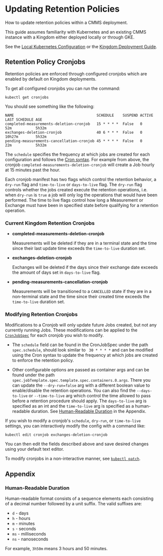 # Updating Retention Policies

How to update retention policies within a CMMS deployment.

This guide assumes familiarity with Kubernetes and an existing CMMS instance
with a Kingdom either deployed locally
or through GKE.

See the [Local Kubernetes Configuration](../../src/main/k8s/local/README.md) or
the [Kingdom Deployment Guide](../../docs/gke/kingdom-deployment.md).

## Retention Policy Cronjobs

Retention policies are enforced through configured cronjobs which are enabled by
default on Kingdom deployments.

To get all configured cronjobs you can run the command:

```shell
kubectl get cronjobs 
```

You should see something like the following:

```
NAME                                      SCHEDULE    SUSPEND ACTIVE LAST SCHEDULE AGE
completed-measurements-deletion-cronjob   15 * * * *  False   0      52m           5h32m
exchanges-deletion-cronjob                40 6 * * *  False   0      10h27m        5h32m
pending-measurements-cancellation-cronjob 45 * * * *  False   0      22m           5h32m
```

The `schedule` specifies the frequency at which jobs are created for each
configuration and follows the
[Cron syntax](https://en.wikipedia.org/wiki/Cron). For example from above, the
cronjob `completed-measurements-deletion-cronjob` will create a Job hourly at 15
minutes past the hour.

Each cronjob manifest has two flags which control the retention behavior, a
`dry-run` flag and `time-to-live` or `days-to-live` flag. The `dry-run` flag
controls whether the jobs created execute the retention operations, i.e. when
`dry-run` is `true` a job will only log the operations that would have been
performed. The time to live flags control how long a Measurement or Exchange
must have been in specified state before qualifying for a retention operation.

### Current Kingdom Retention Cronjobs

- **completed-measurements-deletion-cronjob**

  Measurements will be deleted if they are in a terminal state and the time
  since their last update time exceeds the `time-to-live` duration set.


- **exchanges-deletion-cronjob**

  Exchanges will be deleted if the days since their exchange date exceeds the
  amount of days set in `days-to-live` flag.


- **pending-measurements-cancellation-cronjob**

  Measurements will be transitioned to a `CANCELLED` state if they are in a
  non-terminal state and the time since their created time exceeds the
  `time-to-live` duration set.

### Modifying Retention Cronjobs

Modifications to a Cronjob will only update future Jobs created, but not any
currently running Jobs. These modifications can be applied to the
[`CronJobSpec`](https://kubernetes.io/docs/reference/kubernetes-api/workload-resources/cron-job-v1/#CronJobSpec)
for each cronjob you wish to modify.

- The `schedule` field can be found in the CronJobSpec under the path
  `spec.schedule`, should look similar to ` 30 * * * *` and can be modified
  using the Cron syntax to update the frequency at which jobs are created to
  enforce the retention policy.


- Other configurable options are passed as container args and can be found under
  the path `spec.jobTemplate.spec.template.spec.containers.0.args`. There you
  can update the `--dry-run=false` arg with a different boolean value to
  enable/disable the retention operations. You can also find the
  `--days-to-live` or `--time-to-live` arg which control the time allowed to
  pass before a retention procedure should apply. The `days-to-live` arg is
  specified as an int and the `time-to-live` arg is specified as a
  human-readable duration. See [Human-Readable Duration](#human-readable-duration) 
  in the Appendix.

If you wish to modify a cronjob's `schedule`, `dry-run`, or `time-to-live`
settings, you can interactively modify the config with a command like:

```shell
kubectl edit cronjob exchanges-deletion-cronjob
```

You can then edit the fields described above and save desired changes using your
default text editor.

To modify cronjobs in a non-interactive manner, see
[`kubectl patch`](https://kubernetes.io/docs/tasks/manage-kubernetes-objects/update-api-object-kubectl-patch/).

## Appendix
### Human-Readable Duration

Human-readable format consists of a sequence elements each consisting of a 
decimal number followed by a unit suffix. 
The valid suffixes are: 
* `d` - days 
* `h` - hours 
* `m` - minutes 
* `s` - seconds 
* `ms` - milliseconds 
* `ns` - nanoseconds 

For example, `3h50m` means 3 hours and 50 minutes.